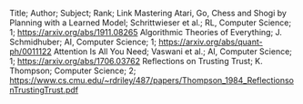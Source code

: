 Title; Author; Subject; Rank; Link
Mastering Atari, Go, Chess and Shogi by Planning with a Learned Model; Schrittwieser et al.; RL, Computer Science; 1; https://arxiv.org/abs/1911.08265
Algorithmic Theories of Everything; J. Schmidhuber; AI, Computer Science; 1; https://arxiv.org/abs/quant-ph/0011122
Attention Is All You Need; Vaswani et al.; AI, Computer Science; 1; https://arxiv.org/abs/1706.03762
Reflections on Trusting Trust; K. Thompson; Computer Science; 2; https://www.cs.cmu.edu/~rdriley/487/papers/Thompson_1984_ReflectionsonTrustingTrust.pdf
